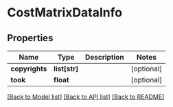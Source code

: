 # CostMatrixDataInfo

## Properties
Name | Type | Description | Notes
------------ | ------------- | ------------- | -------------
**copyrights** | **list[str]** |  | [optional] 
**took** | **float** |  | [optional] 

[[Back to Model list]](../README.md#documentation-for-models) [[Back to API list]](../README.md#documentation-for-api-endpoints) [[Back to README]](../README.md)


